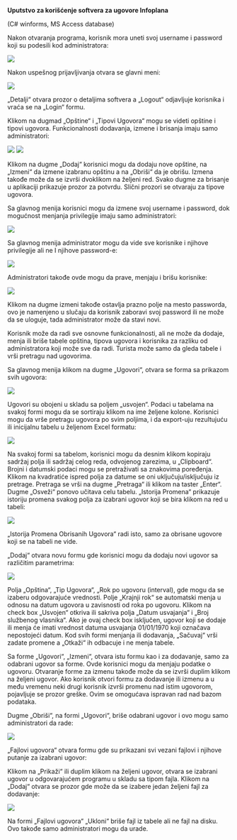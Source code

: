 ﻿**Uputstvo za korišćenje softvera za ugovore Infoplana**

(C# winforms, MS Access database)

Nakon otvaranja programa, korisnik mora uneti svoj username i password koji su podesili kod administratora:

![](Manual-SRB-1.png)

Nakon uspešnog prijavljivanja otvara se glavni meni:

![](Manual-SRB-2.png)

„Detalji“ otvara prozor o detaljima softvera a „Logout“ odjavljuje korisnika i vraća se na „Login“ formu.

Klikom na dugmad „Opštine“  i  „Tipovi Ugovora“ mogu se videti opštine i tipovi ugovora. Funkcionalnosti dodavanja, izmene i brisanja imaju samo administratori: 

![](Manual-SRB-3.png) ![](Manual-SRB-4.png)

Klikom na dugme „Dodaj“ korisnici mogu da dodaju nove opštine, na „Izmeni“ da izmene izabranu opštinu a na „Obriši“ da je obrišu. Izmena takođe može da se izvrši dvoklikom na željeni red. Svako dugme za brisanje u aplikaciji prikazuje prozor za potvrdu. Slični prozori se otvaraju za tipove ugovora.

Sa glavnog menija korisnici mogu da izmene svoj username i password, dok mogućnost menjanja privilegije imaju samo administratori:

![](Manual-SRB-5.png)

Sa glavnog menija administrator mogu da vide sve korisnike i njihove privilegije ali ne I njihove password-e:

![](Manual-SRB-6.png)

Administratori takođe ovde mogu da prave, menjaju i brišu korisnike:

![](Manual-SRB-7.png)

Klikom na dugme izmeni takođe ostavlja prazno polje na mesto passworda, ovo je namenjeno u slučaju da korisnik zaboravi svoj password ili ne može da se uloguje, tada administrator može da stavi novi.

Korisnik može da radi sve osnovne funkcionalnosti, ali ne može da dodaje, menja ili briše tabele opština, tipova ugovora i korisnika za razliku od administratora koji može sve da radi. Turista može samo da gleda tabele i vrši pretragu nad ugovorima.

Sa glavnog menija klikom na dugme „Ugovori“, otvara se forma sa prikazom svih ugovora:

![](Manual-SRB-8.png)

Ugovori su obojeni u skladu sa poljem „usvojen“. Podaci u tabelama na svakoj formi mogu da se sortiraju klikom na ime željene kolone. Korisnici mogu da vrše pretragu ugovora po svim poljima, i da export-uju rezultujuću ili inicijalnu tabelu u željenom Excel formatu: 

![](Manual-SRB-9.png)

 Na svakoj formi sa tabelom, korisnici mogu da desnim klikom kopiraju sadržaj polja ili sadržaj celog reda, odvojenog zarezima, u „Clipboard“. Brojni i datumski podaci mogu se pretraživati sa znakovima poređenja. Klikom na kvadratiće ispred polja za datume se oni uključuju/isključuju iz pretrage. Pretraga se vrši na dugme „Pretraga“ ili klikom na taster „Enter“. Dugme „Osveži“ ponovo učitava celu tabelu. „Istorija Promena“ prikazuje istoriju promena svakog polja za izabrani ugovor koji se bira klikom na red u tabeli:
 
 ![](Manual-SRB-10.png)

„Istorija Promena Obrisanih Ugovora“ radi isto, samo za obrisane ugovore koji se na tabeli ne vide.

„Dodaj“ otvara novu formu gde korisnici mogu da dodaju novi ugovor sa različitim parametrima:

![](Manual-SRB-11.png)

Polja „Opština“, „Tip Ugovora“, „Rok po ugovoru (interval), gde mogu da se izaberu odgovarajuće vrednosti. Polje „Krajnji rok“ se automatski menja u odnosu na datum ugovora u zavisnosti od roka po ugovoru. Klikom na check box „Usvojen“ otkriva ili sakriva polja „Datum usvajanja“ i „Broj službenog vlasnika“. Ako je ovaj check box isključen, ugovor koji se dodaje ili menja će imati vrednost datuma usvajanja 01/01/1970 koji označava nepostojeći datum. Kod svih formi menjanja ili dodavanja, „Sačuvaj“ vrši zadate promene a „Otkaži“ ih odbacuje i ne menja tabele.

Sa forme „Ugovori“, „Izmeni“, otvara istu formu kao i za dodavanje, samo za odabrani ugovor sa forme. Ovde korisnici mogu da menjaju podatke o ugovoru. Otvaranje forme za izmenu takođe može da se izvrši duplim klikom na željeni ugovor. Ako korisnik otvori formu za dodavanje ili izmenu a u među vremenu neki drugi korisnik izvrši promenu nad istim ugovorom, pojavljuje se prozor greške. Ovim se omogućava ispravan rad nad bazom podataka.

Dugme „Obriši“, na formi „Ugovori“, briše odabrani ugovor i ovo mogu samo administratori da rade:

![](Manual-SRB-12.png)

„Fajlovi ugovora“ otvara formu gde su prikazani svi vezani fajlovi i njihove putanje za izabrani ugovor:

Klikom na „Prikaži“ ili duplim klikom na željeni ugovor, otvara se izabrani ugovor u odgovarajućem programu u skladu sa tipom fajla. Klikom na „Dodaj“ otvara se prozor gde može da se izabere jedan željeni fajl za dodavanje:

![](Manual-SRB-13.png)

Na formi „Fajlovi ugovora“ „Ukloni“ briše fajl iz tabele ali ne fajl na disku. Ovo takođe samo administratori mogu da urade.